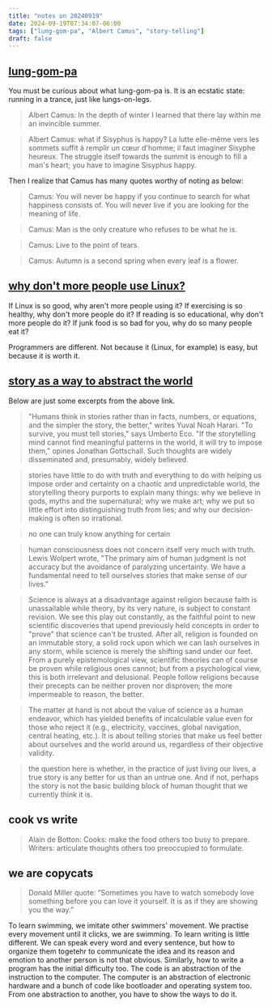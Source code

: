 ```yaml
---
title: "notes on 20240919"
date: 2024-09-19T07:34:07-06:00
tags: ["lung-gom-pa", "Albert Camus", "story-telling"]
draft: false
---
```


## [lung-gom-pa](https://theamericanscholar.org/how-to-live-with-dying/)

You must be curious about what lung-gom-pa is. It is an ecstatic state: running in a trance, just like lungs-on-legs. 

> Albert Camus: In the depth of winter I learned that there lay within me an invincible summer.

> Albert Camus: what if Sisyphus is happy? La lutte elle-même vers les sommets suffit à remplir un cœur d'homme; il faut imaginer Sisyphe heureux. The struggle itself towards the summit is enough to fill a man's heart; you have to imagine Sisyphus happy.

Then I realize that Camus has many quotes worthy of noting as below:

> Camus: You will never be happy if you continue to search for what happiness consists of. You will never live if you are looking for the meaning of life.

> Camus: Man is the only creature who refuses to be what he is.

> Camus: Live to the point of tears.

> Camus: Autumn is a second spring when every leaf is a flower.

## [why don't more people use Linux?](https://world.hey.com/dhh/why-don-t-more-people-use-linux-33b75f53)

If Linux is so good, why aren't more people using it?
If exercising is so healthy, why don't more people do it?
If reading is so educational, why don't more people do it?
If junk food is so bad for you, why do so many people eat it?

Programmers are different. Not because it (Linux, for example) is easy, but because it is worth it.

## [story as a way to abstract the world](https://worldblog.beechwindpress.com/storytelling.htm)

Below are just some excerpts from the above link.

> "Humans think in stories rather than in facts, numbers, or equations, and the simpler the story, the better," writes Yuval Noah Harari. "To survive, you must tell stories," says Umberto Eco. "If the storytelling mind cannot find meaningful patterns in the world, it will try to impose them," opines Jonathan Gottschall. Such thoughts are widely disseminated and, presumably, widely believed.

> stories have little to do with truth and everything to do with helping us impose order and certainty on a chaotic and unpredictable world, the storytelling theory purports to explain many things: why we believe in gods, myths and the supernatural; why we make art; why we put so little effort into distinguishing truth from lies; and why our decision-making is often so irrational.

> no one can truly know anything for certain

> human consciousness does not concern itself very much with truth. Lewis Wolpert wrote, "The primary aim of human judgment is not accuracy but the avoidance of paralyzing uncertainty. We have a fundamental need to tell ourselves stories that make sense of our lives."

> Science is always at a disadvantage against religion because faith is unassailable while theory, by its very nature, is subject to constant revision. We see this play out constantly, as the faithful point to new scientific discoveries that upend previously held concepts in order to "prove" that science can't be trusted. After all, religion is founded on an immutable story, a solid rock upon which we can lash ourselves in any storm, while science is merely the shifting sand under our feet. From a purely epistemological view, scientific theories can of course be proven while religious ones cannot; but from a psychological view, this is both irrelevant and delusional. People follow religions because their precepts can be neither proven nor disproven; the more impermeable to reason, the better.

> The matter at hand is not about the value of science as a human endeavor, which has yielded benefits of incalculable value even for those who reject it (e.g., electricity, vaccines, global navigation, central heating, etc.). It is about telling stories that make us feel better about ourselves and the world around us, regardless of their objective validity.

> the question here is whether, in the practice of just living our lives, a true story is any better for us than an untrue one. And if not, perhaps the story is not the basic building block of human thought that we currently think it is.

## cook vs write

> Alain de Botton: Cooks: make the food others too busy to prepare. Writers: articulate thoughts others too preoccupied to formulate.

## we are copycats

> Donald Miller quote: “Sometimes you have to watch somebody love something before you can love it yourself. It is as if they are showing you the way.”

To learn swimming, we imitate other swimmers' movement. We practise every movement until it clicks, we are swimming. To learn writing is little different. We can speak every word and every sentence, but how to organize them togetehr to communicate the idea and its reason and emotion to another person is not that obvious. Similarly, how to write a program has the initial difficulty too. The code is an abstraction of the instruction to the computer. The computer is an abstraction of electronic hardware and a bunch of code like bootloader and operating system too. From one abstraction to another, you have to show the ways to do it.
 
